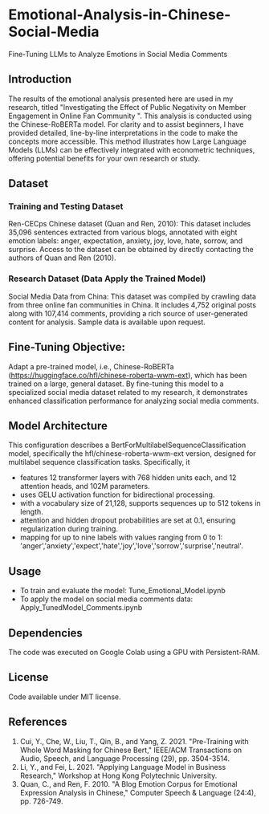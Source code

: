 # Emotional-Analysis-in-Chinese-Social-Media
Fine-Tuning LLMs to Analyze Emotions in Social Media Comments

## Introduction
The results of the emotional analysis presented here are used in my research, titled "Investigating the Effect of Public Negativity on Member Engagement in Online Fan Community ". This analysis is conducted using the Chinese-RoBERTa model. For clarity and to assist beginners, I have provided detailed, line-by-line interpretations in the code to make the concepts more accessible. This method illustrates how Large Language Models (LLMs) can be effectively integrated with econometric techniques, offering potential benefits for your own research or study.

## Dataset
### Training and Testing Dataset
Ren-CECps Chinese dataset (Quan and Ren, 2010): This dataset includes 35,096 sentences extracted from various blogs, annotated with eight emotion labels: anger, expectation, anxiety, joy, love, hate, sorrow, and surprise. Access to the dataset can be obtained by directly contacting the authors of Quan and Ren (2010).
### Research Dataset (Data Apply the Trained Model)
Social Media Data from China: This dataset was compiled by crawling data from three online fan communities in China. It includes 4,752 original posts along with 107,414 comments, providing a rich source of user-generated content for analysis. Sample data is available upon request.

## Fine-Tuning Objective:
Adapt a pre-trained model, i.e., Chinese-RoBERTa (https://huggingface.co/hfl/chinese-roberta-wwm-ext), which has been trained on a large, general dataset. By fine-tuning this model to a specialized social media dataset related to my research, it demonstrates enhanced classification performance for analyzing social media comments.
## Model Architecture
This configuration describes a BertForMultilabelSequenceClassification model, specifically the hfl/chinese-roberta-wwm-ext version, designed for multilabel sequence classification tasks. Specifically, it

- features 12  transformer layers with 768 hidden units each, and 12 attention heads, and 102M parameters.
- uses GELU activation function for bidirectional processing.
- with a vocabulary size of 21,128, supports sequences up to 512 tokens in length.
- attention and hidden dropout probabilities are set at 0.1, ensuring regularization during training.
- mapping for up to nine labels with values ranging from 0 to 1: 'anger','anxiety','expect','hate','joy','love','sorrow','surprise','neutral'.
  
## Usage
- To train and evaluate the model: Tune_Emotional_Model.ipynb
- To apply the model on social media comments data: Apply_TunedModel_Comments.ipynb
## Dependencies
The code was executed on Google Colab using a GPU with Persistent-RAM.
## License
Code available under MIT license.

## References
1. Cui, Y., Che, W., Liu, T., Qin, B., and Yang, Z. 2021. "Pre-Training with Whole Word Masking for Chinese Bert," IEEE/ACM Transactions on Audio, Speech, and Language Processing (29), pp. 3504-3514.
2. Li, Y., and Fei, L. 2021. "Applying Language Model in Business Research," Workshop at Hong Kong Polytechnic University.
3. Quan, C., and Ren, F. 2010. "A Blog Emotion Corpus for Emotional Expression Analysis in Chinese," Computer Speech & Language (24:4), pp. 726-749.
